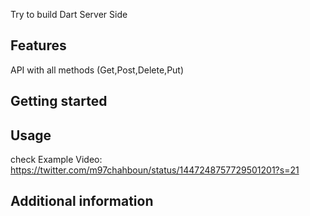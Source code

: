 <!-- 
This README describes the package. If you publish this package to pub.dev,
this README's contents appear on the landing page for your package.

For information about how to write a good package README, see the guide for
[writing package pages](https://dart.dev/guides/libraries/writing-package-pages). 

For general information about developing packages, see the Dart guide for
[creating packages](https://dart.dev/guides/libraries/create-library-packages)
and the Flutter guide for
[developing packages and plugins](https://flutter.dev/developing-packages). 
-->

Try to build Dart Server Side 

## Features

API with all methods (Get,Post,Delete,Put)

## Getting started



## Usage

check Example
Video:
https://twitter.com/m97chahboun/status/1447248757729501201?s=21
## Additional information


